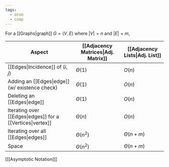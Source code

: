 ```yaml
---
tags:
  - atom
  - comp
---
```

For a [[Graphs|graph]] $G = (V,E)$ where $\left| V \right| = n$ and $\left| E \right| = m$,

| **Aspect**                                                 | **[[Adjacency Matrices\|Adj. Matrix]]** | **[[Adjacency Lists\|Adj. List]]** |
| ---------------------------------------------------------- | --------------------------------------- | ---------------------------------- |
| [[Edges\|Incidence]] of $(i,j)$                            | $\Theta(1)$                             | $O(n)$                             |
| Adding an [[Edges\|edge]] (w/ existence check)             | $\Theta(1)$                             | $O(n)$                             |
| Deleting an [[Edges\|edge]]                                | $\Theta(1)$                             | $O(n)$                             |
| Iterating over [[Edges\|edges]] for a [[Vertices\|vertex]] | $\Theta(n)$                             | $O(n)$                             |
| Iterating over all [[Edges\|edges]]                        | $\Theta(n^2)$                           | $\Theta(n+m)$                      |
| Space                                                      | $\Theta(n^2)$                           | $\Theta(n+m)$                      |
\[[[Asymptotic Notation]]\]